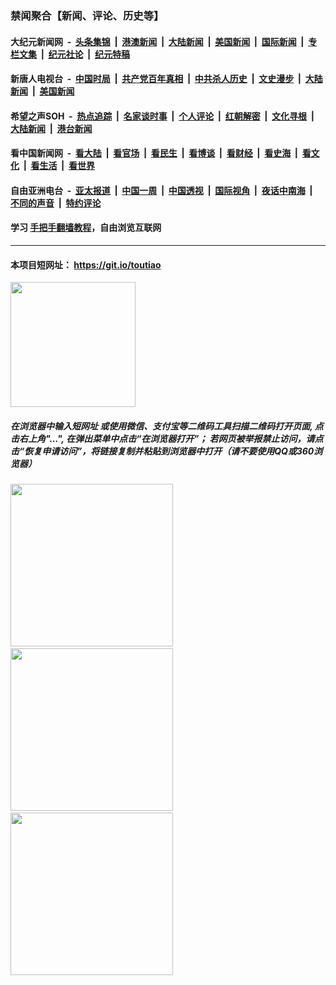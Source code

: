 ### 禁闻聚合【新闻、评论、历史等】

#### 大纪元新闻网 &nbsp;-&nbsp; [头条集锦](indexes/E头条集锦.md?t=02032311) &nbsp;|&nbsp; [港澳新闻](indexes/E港澳新闻.md?t=02032311)  &nbsp;|&nbsp; [大陆新闻](indexes/E大陆新闻.md?t=02032311) &nbsp;|&nbsp; [美国新闻](indexes/E美国新闻.md?t=02032311) &nbsp;|&nbsp; [国际新闻](indexes/E国际新闻.md?t=02032311) &nbsp;|&nbsp; [专栏文集](indexes/E专栏文集.md?t=02032311) &nbsp;|&nbsp; [纪元社论](indexes/E纪元社论.md?t=02032311) &nbsp;|&nbsp; [纪元特稿](indexes/E纪元特稿.md?t=02032311) 

#### 新唐人电视台 &nbsp;-&nbsp; [中国时局](indexes/N中国时局.md?t=02032311) &nbsp;|&nbsp; [共产党百年真相](indexes/N共产党百年真相.md?t=02032311) &nbsp;|&nbsp; [中共杀人历史](indexes/N中共杀人历史.md?t=02032311) &nbsp;|&nbsp; [文史漫步](indexes/N文史漫步.md?t=02032311) &nbsp;|&nbsp; [大陆新闻](indexes/N大陆新闻.md?t=02032311) &nbsp;|&nbsp; [美国新闻](indexes/N美国新闻.md?t=02032311)

#### 希望之声SOH &nbsp;-&nbsp; [热点追踪](indexes/H热点追踪.md?t=02032311) &nbsp;|&nbsp; [名家谈时事](indexes/H名家谈时事.md?t=02032311) &nbsp;|&nbsp; [个人评论](indexes/H个人评论.md?t=02032311)  &nbsp;|&nbsp; [红朝解密](indexes/H红朝解密.md?t=02032311) &nbsp;|&nbsp; [文化寻根](indexes/H文化寻根.md?t=02032311) &nbsp;|&nbsp; [大陆新闻](indexes/H大陆新闻.md?t=02032311) &nbsp;|&nbsp; [港台新闻](indexes/H港台新闻.md?t=02032311)

#### 看中国新闻网 &nbsp;-&nbsp; [看大陆](indexes/S看大陆.md?t=02032311) &nbsp;|&nbsp; [看官场](indexes/S看官场.md?t=02032311) &nbsp;|&nbsp; [看民生](indexes/S看民生.md?t=02032311)  &nbsp;|&nbsp; [看博谈](indexes/S看博谈.md?t=02032311) &nbsp;|&nbsp; [看财经](indexes/S看财经.md?t=02032311) &nbsp;|&nbsp; [看史海](indexes/S看史海.md?t=02032311) &nbsp;|&nbsp; [看文化](indexes/S看文化.md?t=02032311) &nbsp;|&nbsp; [看生活](indexes/S看生活.md?t=02032311) &nbsp;|&nbsp; [看世界](indexes/S看世界.md?t=02032311)

#### 自由亚洲电台 &nbsp;-&nbsp; [亚太报道](indexes/R亚太报道.md?t=02032311) &nbsp;|&nbsp; [中国一周](indexes/R中国一周.md?t=02032311) &nbsp;|&nbsp; [中国透视](indexes/R中国透视.md?t=02032311)  &nbsp;|&nbsp; [国际视角](indexes/R国际视角.md?t=02032311) &nbsp;|&nbsp; [夜话中南海](indexes/R夜话中南海.md?t=02032311) &nbsp;|&nbsp; [不同的声音](indexes/R不同的声音.md?t=02032311) &nbsp;|&nbsp; [特约评论](indexes/R特约评论.md?t=02032311)

#### 学习 [手把手翻墙教程](https://github.com/gfw-breaker/guides/wiki)，自由浏览互联网

----

#### 本项目短网址： https://git.io/toutiao
<img src="https://raw.githubusercontent.com/gfw-breaker/banned-news/master/scripts/img/qr.png" width="200px"/>  

##### 在浏览器中输入短网址 或使用微信、支付宝等二维码工具扫描二维码打开页面, 点击右上角"...", 在弹出菜单中点击“在浏览器打开”； 若网页被举报禁止访问，请点击“恢复申请访问”，将链接复制并粘贴到浏览器中打开（请不要使用QQ或360浏览器）

<img src="https://raw.githubusercontent.com/gfw-breaker/banned-news/master/scripts/img/1.png" width="260px"/> &nbsp; <img src="https://raw.githubusercontent.com/gfw-breaker/banned-news/master/scripts/img/2.png" width="260px"/> &nbsp; <img src="https://raw.githubusercontent.com/gfw-breaker/banned-news/master/scripts/img/3.png" width="260px"/>
